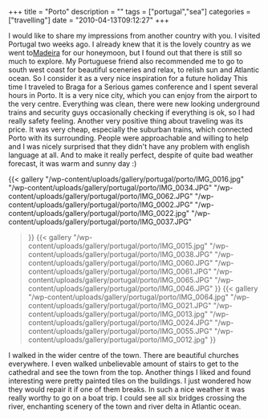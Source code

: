 +++
title = "Porto"
description = ""
tags = ["portugal","sea"]
categories = ["travelling"]
date = "2010-04-13T09:12:27"
+++

I would like to share my impressions from another country with you. I visited Portugal two weeks
ago. I already knew that it is the lovely country as we went to<a title="East Madeira"
href="http://www.ajka-andrej.com/2008/09/05/eastmadeira/" target="_blank">Madeira</a> for our
honeymoon, but I found out that there is still so much to explore. My Portuguese friend also
recommended me to go to south west coast for beautiful sceneries and relax, to relish sun and
Atlantic ocean. So I consider it as a very nice inspiration for a future holiday This time I traveled to Braga for a Serious games conference and I spent several hours in Porto. It
is a very nice city, which you can enjoy from the airport to the very centre. Everything was clean,
there were new looking underground trains and security guys occasionally checking if everything is
ok, so I had really safety feeling. Another very positive thing about traveling was its price. It
was very cheap, especially the suburban trains, which connected Porto with its surrounding. People
were approachable and willing to help and I was nicely surprised that they didn't have any problem
with english language at all. And to make it really perfect, despite of quite bad weather forecast,
it was warm and sunny day :)

 {{< gallery
    "/wp-content/uploads/gallery/portugal/porto/IMG_0016.jpg"
    "/wp-content/uploads/gallery/portugal/porto/IMG_0034.JPG"
    "/wp-content/uploads/gallery/portugal/porto/IMG_0062.JPG"
    "/wp-content/uploads/gallery/portugal/porto/IMG_0002.JPG"
    "/wp-content/uploads/gallery/portugal/porto/IMG_0022.jpg"
    "/wp-content/uploads/gallery/portugal/porto/IMG_0037.JPG"
>}}
 {{< gallery
    "/wp-content/uploads/gallery/portugal/porto/IMG_0015.jpg"
    "/wp-content/uploads/gallery/portugal/porto/IMG_0038.JPG"
    "/wp-content/uploads/gallery/portugal/porto/IMG_0060.JPG"
    "/wp-content/uploads/gallery/portugal/porto/IMG_0061.JPG"
    "/wp-content/uploads/gallery/portugal/porto/IMG_0065.JPG"
    "/wp-content/uploads/gallery/portugal/porto/IMG_0046.JPG"
>}}
 {{< gallery
    "/wp-content/uploads/gallery/portugal/porto/IMG_0064.jpg"
    "/wp-content/uploads/gallery/portugal/porto/IMG_0021.JPG"
    "/wp-content/uploads/gallery/portugal/porto/IMG_0013.jpg"
    "/wp-content/uploads/gallery/portugal/porto/IMG_0024.JPG"
    "/wp-content/uploads/gallery/portugal/porto/IMG_0055.JPG"
    "/wp-content/uploads/gallery/portugal/porto/IMG_0012.jpg"
>}}

I walked in the wider centre of the town. There are beautiful churches everywhere. I even walked
unbelievable amount of stairs to get to the cathedral and see the town from the top. Another things
I liked and found interesting were pretty painted tiles on the buildings. I just wondered how they
would repair it if one of them breaks. In such a nice weather it was really worthy to go on a boat
trip. I could see all six bridges crossing the river, enchanting scenery of the town and river
delta in Atlantic ocean.
